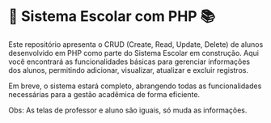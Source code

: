 <h1>🏫 Sistema Escolar com PHP 📚</h1>

Este repositório apresenta o CRUD (Create, Read, Update, Delete) de alunos desenvolvido em PHP como parte do Sistema Escolar em construção. Aqui você encontrará as funcionalidades básicas para gerenciar informações dos alunos, permitindo adicionar, visualizar, atualizar e excluir registros.

Em breve, o sistema estará completo, abrangendo todas as funcionalidades necessárias para a gestão acadêmica de forma eficiente. 

Obs: As telas de professor e aluno são iguais, só muda as informações.
